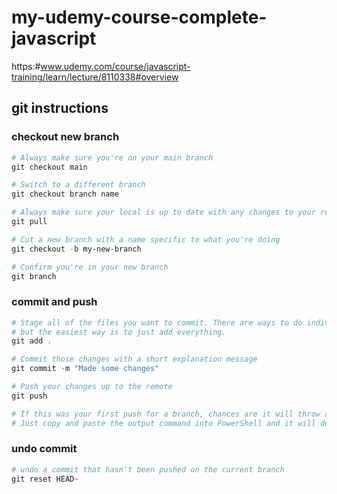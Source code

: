 # my-udemy-course-complete-javascript
https:#www.udemy.com/course/javascript-training/learn/lecture/8110338#overview

## git instructions

### checkout new branch

```powershell
# Always make sure you're on your main branch
git checkout main

# Switch to a different branch
git checkout branch name

# Always make sure your local is up to date with any changes to your remote
git pull

# Cut a new branch with a name specific to what you're doing
git checkout -b my-new-branch

# Confirm you're in your new branch
git branch 
```

### commit and push

```powershell
# Stage all of the files you want to commit. There are ways to do individual files
# but the easiest way is to just add everything.
git add .

# Commit those changes with a short explanation message
git commit -m "Made some changes"

# Push your changes up to the remote
git push

# If this was your first push for a branch, chances are it will throw and error saying there is no remote setup.
# Just copy and paste the output command into PowerShell and it will do what it needs to do for you.
```

### undo commit

```powershell
# undo a commit that hasn't been pushed on the current branch
git reset HEAD~
```
